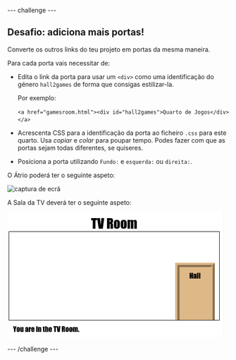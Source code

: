 \--- challenge \---

## Desafio: adiciona mais portas!

Converte os outros links do teu projeto em portas da mesma maneira.

Para cada porta vais necessitar de:

+ Edita o link da porta para usar um `<div>` como uma identificação do género `hall2games` de forma que consigas estilizar-la.
    
    Por exemplo:
    
    `<a href="gamesroom.html"><div id="hall2games">Quarto de Jogos</div></a>`

+ Acrescenta CSS para a identificação da porta ao ficheiro `.css` para este quarto. Usa *copiar* e *colar* para poupar tempo. Podes fazer com que as portas sejam todas diferentes, se quiseres.

+ Posiciona a porta utilizando `Fundo:` e `esquerda:` ou `direita:`.

O Átrio poderá ter o seguinte aspeto:

![captura de ecrã](images/rooms-hall-doors.png)

A Sala da TV deverá ter o seguinte aspeto:

![captura de ecrã](images/rooms-tvroom-door.png)

\--- /challenge \---